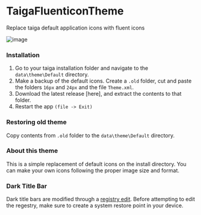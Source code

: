 # TaigaFluenticonTheme
Replace taiga default application icons with fluent icons

![image](https://user-images.githubusercontent.com/56829176/175279632-e0ba9df2-e33c-4d16-9496-f7f1798cb4f1.png)

### Installation
1. Go to your taiga installation folder and navigate to the `data\theme\Default` directory.
2. Make a backup of the default icons. Create a `.old` folder, cut and paste the folders `16px` and `24px` and the file `Theme.xml`.
3. Download the latest release [here], and extract the contents to that folder.
4. Restart the app `(file -> Exit)`

### Restoring old theme
Copy contents from `.old` folder to the `data\theme\Default` directory.

### About this theme
This is a simple replacement of default icons on the install directory. You can make your own icons following the proper image size and format.

### Dark Title Bar
Dark title bars are modified through a [registry edit](https://www.onmsft.com/how-to/how-to-get-dark-theme-title-bars-in-windows-10-without-changing-your-accent-colour). Before attempting to edit the regestry, make sure to create a system restore point in your device.  

